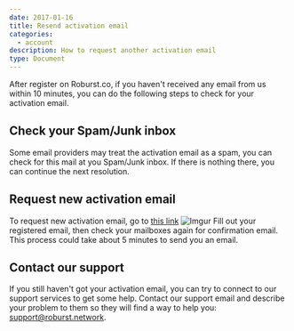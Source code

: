 ```yaml
---
date: 2017-01-16
title: Resend activation email
categories:
  - account
description: How to request another activation email
type: Document
---
```


After register on Roburst.co, if you haven't received any email from us within 10 minutes, you can do the following steps to check for your activation email.

## Check your Spam/Junk inbox

Some email providers may treat the activation email as a spam, you can check for this mail at you Spam/Junk inbox. If there is nothing there, you can continue the next resolution.

## Request new activation email

To request new activation email, go to [this link](https://roburst.co/user/resendactivated)
![Imgur](https://i.imgur.com/1fBU1f3.png)
Fill out your registered email, then check your mailboxes again for confirmation email. This process could take about 5 minutes to send you an email.
## Contact our support
If you still haven't got your activation email, you can try to connect to our support services to get some help. Contact our support email and describe your problem to them so they will find a way to help you: [support@roburst.network](mailto:support@roburst.network).
